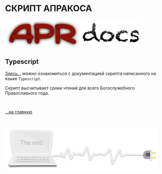 <div class="navi"><nav id="navi"><!-- js --></nav></div>

# СКРИПТ АПРАКОСА

<span id="page-name-img" class="img" onclick="imgResize()">![image-top](assets/img/apr_docs.png)</span>


## Typescript

[Здесь…](https://a374ru.github.io/aprakos-ts/generated/index.html) можно ознакомиться с документацией скрипта написанного на языке `Typescript`.

Скрипт высчитывает сроки чтений для всего Богослужебного Православного года.






<br>

[…на главную](/)

<br>

<span id="page-name-img" class="img" onclick="imgResize()">![image-bottom](assets/svg/comp-end.svg)</span>


<script src="assets/js/navi.js"></script>